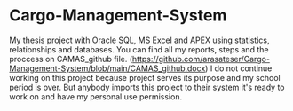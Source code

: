 # Cargo-Management-System
My thesis project with Oracle SQL, MS Excel and APEX using statistics, relationships and databases.
You can find all my reports, steps and the proccess on CAMAS_github file. (https://github.com/arasateser/Cargo-Management-System/blob/main/CAMAS_github.docx)
I do not continue working on this project because project serves its purpose and my school period is over. But anybody imports this project to their system it's ready to work on and have my personal use permission.
